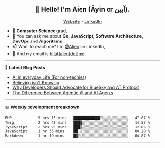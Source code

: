 <h2 align="center">👋 Hello! I'm Aien (Āyīn or آیین).</h2>
<p align="center">
  <a href="https://www.aien.me">Website</a> •
  <a href="https://www.linkedin.com/in/aiensaidi/">LinkedIn</a>
</p>


- 🌱 **Computer Science** grad,
- 💬 You can ask me about **Go, JavaScript, Software Architecture, DevOps** and **Algorithms**
- 📫 Want to reach me? I'm [@Alien](https://www.linkedin.com/in/aiensaidi/) on LinkedIn,
- 📧 And my email is [hi[at]aien[dot]me](mailto:hi@aien.me).

-------

**📝 Latest Blog Posts**

<!-- BLOG-POST-LIST:START -->
- [AI in everyday Life (For non-techies)](https://aien.me/ai-in-everyday-life-for-non-techies/)
- [Believing isn't Knowing](https://aien.me/believing-isnt-knowing/)
- [Why Developers Should Advocate for BlueSky and AT Protocol](https://aien.me/why-developers-should-advocate-for-bluesky-and-at-protocol/)
- [The Difference Between Agentic AI and AI Agents](https://aien.me/the-difference-between-agentic-ai-and-ai-agents/)
<!-- BLOG-POST-LIST:END -->

-------

📊 **Weekly development breakdown**
<!--START_SECTION:waka-->

```txt
PHP            9 hrs 15 mins   ████████████░░░░░░░░░░░░░   47.87 %
Twig           2 hrs 48 mins   ███▓░░░░░░░░░░░░░░░░░░░░░   14.57 %
TypeScript     2 hrs 29 mins   ███▒░░░░░░░░░░░░░░░░░░░░░   12.86 %
JavaScript     1 hr 35 mins    ██░░░░░░░░░░░░░░░░░░░░░░░   08.20 %
Markdown       1 hr 19 mins    █▓░░░░░░░░░░░░░░░░░░░░░░░   06.87 %
```

<!--END_SECTION:waka-->

-------
